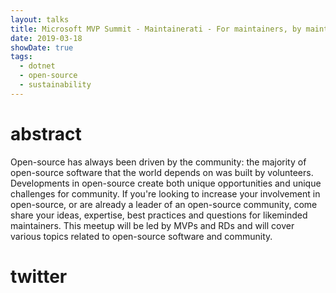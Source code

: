 ```yaml
---
layout: talks
title: Microsoft MVP Summit - Maintainerati - For maintainers, by maintainers (2019)
date: 2019-03-18
showDate: true
tags: 
  - dotnet
  - open-source
  - sustainability
---
```


<!-- tweet 1101592215707475968 -->

# abstract

Open-source has always been driven by the community: the majority of open-source software that the world depends on was built by volunteers. Developments in open-source create both unique opportunities and unique challenges for community. If you're looking to increase your involvement in open-source, or are already a leader of an open-source community, come share your ideas, expertise, best practices and questions for likeminded maintainers. This meetup will be led by MVPs and RDs and will cover various topics related to open-source software and community.

# twitter

<!-- tweet 1107427013793476608 -->
<!-- tweet 1107440198080565248 -->
